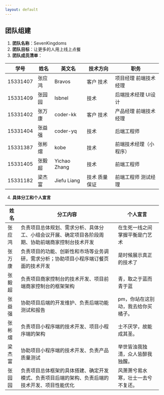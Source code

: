 ```yaml
---
layout: default
---
```


## 团队组建

1. **团队名称**：SevenKingdoms
2. **团队目标**：让更多的人用上线上点餐
3. **团队成员清单**：

| 学号       | 姓名   | 英文名          | 技术方向    | 职务          |
| -------- | ---- | ------------ | ------- | ----------- |
| 15331407 | 张应鸿  | Bravos       | 客户 技术   | 项目经理 前端技术经理 |
| 15331409 | 张园园  | Isbnel       | 技术      | 后端技术经理 UI设计 |
| 15331402 | 张万康  | coder-kk     | 客户 技术   | 产品经理 前端技术经理 |
| 15331404 | 张益强  | coder-yq     | 技术      | 后端工程师       |
| 15331387 | 张彬熠  | kobe         | 技术      | 前端技术经理（小程序） |
| 15331405 | 张毅超  | Yichao Zhang | 技术      | 前端工程师       |
| 15331182 | 梁杰富  | Jiefu Liang  | 技术 质量保证 | 前端工程师 测试经理  |

4. **具体分工和个人宣言**

| 姓名   | 分工内容                                     | 个人宣言               |
| ---- | ---------------------------------------- | ------------------ |
| 张应鸿  | 负责项目总体规划、需求分析、具体分工、小组会议开展、确定项目各阶段周期、协助前端商家控制台技术开发 | 在生死一线之间掌握平衡是门艺术    |
| 张万康  | 负责项目的功能、创新性和市场等业务调研，需求分析；协助项目小程序端订餐页面的技术开发 | 是时候展示真正的技术了        |
| 张毅超  | 负责项目商家控制台的技术开发、项目前端商家控制台的框架架构            | 青，取之于蓝而青于蓝         |
| 张益强  | 协助项目后端的开发维护、负责后端功能测试和报告                  | pm，你站在这别动，我去给你买橘子。 |
| 张彬熠  | 负责项目小程序端的技术开发、项目小程序端的架构                  | 士不厌学，故能成其圣。        |
| 梁杰富  | 协助项目小程序端的技术开发、负责产品质量测试                   | 举世皆浊我独清，众人皆醉我独醒。   |
| 张园园  | 负责项目总体框架的具体搭建、确定开发模式、负责项目后端的架构、负责后端的技术开发、项目性能优化 | 风萧萧兮易水寒，壮士一去兮不复还。  |